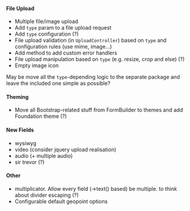 #### File Upload
 - Multiple file/image upload
 - Add `type` param to a file upload request
 - Add `type` configuration (?)
 - File upload validation (in `UploadController`) based on `type` and configuration rules (use mime, image...)
 - Add method to add custom error handlers
 - File upload manipulation based on `type` (e.g. resize, crop and else) (?)
 - Empty image icon

May be move all the `type`-depending logic to the separate package and leave the included one simple as possible?

#### Theming
 - Move all Bootstrap-related stuff from FormBuilder to themes and add Foundation theme (?)

#### New Fields
 - wysiwyg
 - video (consider jquery upload realisation)
 - audio (+ multiple audio)
 - sir trevor (?)

#### Other
 - multiplicator. Allow every field (->text() based) be multiple. to think about divider escaping (?)
 - Configurable default geopoint options
